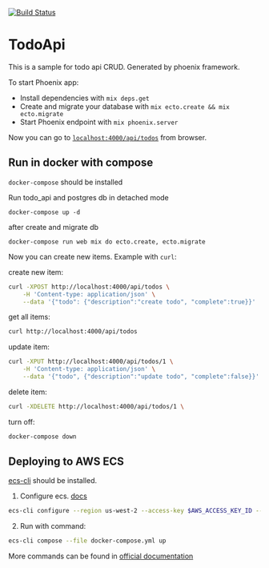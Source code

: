 [![Build Status](https://travis-ci.org/hcoa/todo-api-phoenix.svg?branch=master)](https://travis-ci.org/hcoa/todo-api-phoenix)

# TodoApi
This is a sample for todo api CRUD. Generated by phoenix framework. 

To start Phoenix app:

  * Install dependencies with `mix deps.get`
  * Create and migrate your database with `mix ecto.create && mix ecto.migrate`
  * Start Phoenix endpoint with `mix phoenix.server`

Now you can go to [`localhost:4000/api/todos`](http://localhost:4000/api/todos) from browser.

## Run in docker with compose

`docker-compose` should be installed

Run todo_api and postgres db in detached mode 
```
docker-compose up -d
```

after create and migrate db
```
docker-compose run web mix do ecto.create, ecto.migrate
```

Now you can create new items. Example with `curl`:

create new item:
```bash
curl -XPOST http://localhost:4000/api/todos \
    -H 'Content-type: application/json' \
    --data '{"todo": {"description":"create todo", "complete":true}}'
```

get all items: 
```bash
curl http://localhost:4000/api/todos
```

update item:
```bash
curl -XPUT http://localhost:4000/api/todos/1 \
    -H 'Content-type: application/json' \
    --data '{"todo", {"description":"update todo", "complete":false}}'
```

delete item:
```bash
curl -XDELETE http://localhost:4000/api/todos/1 \
```


turn off:
```bash
docker-compose down
```

## Deploying to AWS ECS

[ecs-cli](http://docs.aws.amazon.com/AmazonECS/latest/developerguide/ECS_CLI_installation.html) should be installed.

1. Configure ecs.
   [docs](http://docs.aws.amazon.com/AmazonECS/latest/developerguide/ECS_CLI_Configuration.html)
```bash
ecs-cli configure --region us-west-2 --access-key $AWS_ACCESS_KEY_ID --secret-key $AWS_SECRET_ACCESS_KEY --cluster ecs-cli-demo
```
2. Run with command:
```bash
ecs-cli compose --file docker-compose.yml up
```

More commands can be found in [official documentation](http://docs.aws.amazon.com/AmazonECS/latest/developerguide/ECS_CLI_tutorial.html)
